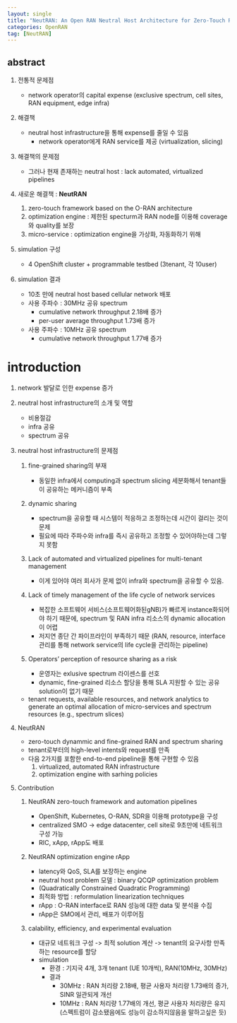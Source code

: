 ```yaml
---
layout: single
title: "NeutRAN: An Open RAN Neutral Host Architecture for Zero-Touch RAN and Spectrum Sharing"
categories: OpenRAN
tag: [NeutRAN]
---
```


## abstract
1. 전통적 문제점
    - network operator의 capital expense (exclusive spectrum, cell sites, RAN equipment, edge infra)

2. 해결책
    - neutral host infrastructure을 통해 expense를 줄일 수 있음
        - network operator에게 RAN service를 제공 (virtualization, slicing)

3. 해결책의 문제점 
    - 그러나 현재 존재하는 neutral host : lack automated, virtualized pipelines

4. 새로운 해결책 : **NeutRAN**
    1. zero-touch framework based on the O-RAN architecture
    2. optimization engine : 제한된 specturm과 RAN node를 이용해 coverage와 quality를 보장
    3. micro-service : optimization engine을 가상화, 자동화하기 위해

5. simulation 구성
    - 4 OpenShift cluster + programmable testbed (3tenant, 각 10user)

6. simulation 결과
    - 10초 만에 neutral host based cellular network 배포
    - 사용 주파수 : 30MHz 공유 spectrum
        - cumulative network throughput 2.18배 증가
        - per-user average throughput 1.73배 증가
    - 사용 주파수 : 10MHz 공유 spectrum
        - cumulative network throughput 1.77배 증가


# introduction

1. network 발달로 인한 expense 증가

2. neutral host infrastructure의 소개 및 역할
    - 비용절감
    - infra 공유
    - spectrum 공유

3. neutral host infrastructure의 문제점
    1. fine-grained sharing의 부재
        - 동일한 infra에서 computing과 spectrum slicing 세분화해서 tenant들이 공유하는 메커니즘이 부족
    
    2. dynamic sharing
        - spectrum을 공유할 때 시스템이 적응하고 조정하는데 시간이 걸리는 것이 문제
        - 필요에 따라 주파수와 infra를 즉시 공유하고 조정할 수 있어야하는데 그렇지 못함
    
    3. Lack of automated and virtualized pipelines for multi-tenant management
        - 이게 있어야 여러 회사가 문제 없이 infra와 spectrum을 공유할 수 있음.
    
    4. Lack of timely management of the life cycle of network services
        - 복잡한 소프트웨어 서비스(소프트웨어화된gNB)가 빠르게 instance화되어야 하기 때문에, spectrum 및 RAN infra 리소스의 dynamic allocation이 어렵 
        - 저지연 종단 간 파이프라인이 부족하기 때문  (RAN, resource, interface 관리를 통해 network service의 life cycle을 관리하는 pipeline)
    
    5. Operators’ perception of resource sharing as a risk
        - 운영자는 exlusive spectrum 라이센스를 선호
        - dynamic, fine-grained 리소스 할당을 통해 SLA 지원할 수 있는 공유 solution이 없기 때문

    - tenant requests, available resources, and network analytics to generate an optimal allocation of micro-services and spectrum resources (e.g., spectrum slices)

4. NeutRAN
    - zero-touch dynammic and fine-grained RAN and spectrum sharing
    - tenant로부터의 high-level intents와 request를 만족
    - 다음 2가지를 포함한 end-to-end pipeline을 통해 구현할 수 있음
        1. virtualized, automated RAN infrastructure
        2. optimization engine with sarhing policies


5. Contribution
    1. NeutRAN zero-touch framework and automation pipelines
        - OpenShift, Kubernetes, O-RAN, SDR을 이용해 prototype을 구성
        - centralized SMO -> edge datacenter, cell site로 9초만에 네트워크 구성 가능
        - RIC, xApp, rApp도 배포

    2. NeutRAN optimization engine rApp
        - latency와 QoS, SLA를 보장하는 engine
        - neutral host problem 모델 : binary QCQP optimization problem
        - (Quadratically Constrained Quadratic Programming)
        - 최적화 방법 : reformulation linearization techniques
        - rApp : O-RAN interface로 RAN 성능에 대한 data 및 분석을 수집
        - rApp은 SMO에서 관리, 배포가 이루어짐

    3. calability, efficiency, and experimental evaluation
        - 대규모 네트워크 구성 -> 최적 solution 계산 -> tenant의 요구사항 만족하는 resource를 할당
        - simulation
            - 환경 : 기지국 4개, 3개 tenant (UE 10개씩), RAN(10MHz, 30MHz)
            - 결과
                - 30MHz : RAN 처리량 2.18배, 평균 사용자 처리량 1.73배의 증가, SINR 일관되게 개선
                - 10MHz : RAN 처리량 1.77배의 개선, 평균 사용자 처리량은 유지 (스펙트럼이 감소됐음에도 성능이 감소하지않음을 말하고싶은 듯)


